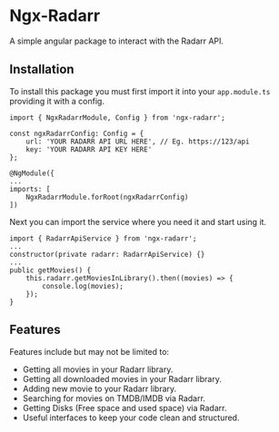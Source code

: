 # Ngx-Radarr

A simple angular package to interact with the Radarr API.

## Installation

To install this package you must first import it into your `app.module.ts` providing it with a config.

    import { NgxRadarrModule, Config } from 'ngx-radarr';

    const ngxRadarrConfig: Config = {
        url: 'YOUR RADARR API URL HERE', // Eg. https://123/api
        key: 'YOUR RADARR API KEY HERE'
    };

    @NgModule({
    ...
    imports: [
        NgxRadarrModule.forRoot(ngxRadarrConfig)
    ])

Next you can import the service where you need it and start using it.

    import { RadarrApiService } from 'ngx-radarr';
    ...
    constructor(private radarr: RadarrApiService) {}
    ...
    public getMovies() {
        this.radarr.getMoviesInLibrary().then((movies) => {
            console.log(movies);
        });
    }

## Features

Features include but may not be limited to:
- Getting all movies in your Radarr library.
- Getting all downloaded movies in your Radarr library.
- Adding new movie to your Radarr library.
- Searching for movies on TMDB/IMDB via Radarr.
- Getting Disks (Free space and used space) via Radarr.
- Useful interfaces to keep your code clean and structured.